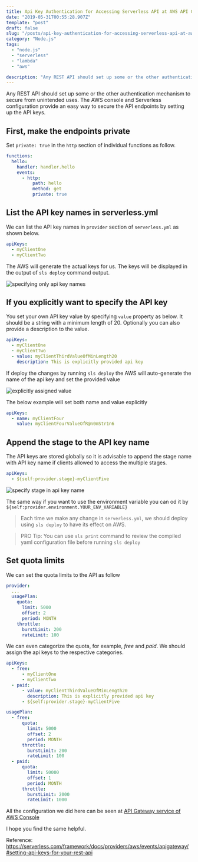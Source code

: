 ```yaml
---
title: Api Key Authentication for Accessing Serverless API at AWS API Gateway
date: "2019-05-31T00:55:28.907Z"
template: "post"
draft: false
slug: "/posts/api-key-authentication-for-accessing-serverless-api-at-aws-api-gateway"
category: "Node.js"
tags:
  - "node.js"
  - "serverless"
  - "lambda"
  - "aws"

description: "Any REST API should set up some or the other authentication mechanism to secure from unintended uses. The AWS console and Serverless configuration provides a very easy way to secure the API endpoints by setting up the API keys"
---
```


Any REST API should set up some or the other authentication mechanism to secure from unintended uses. The AWS console and Serverless configuration provide an easy way to secure the API endpoints by setting up the API keys.

## First, make the endpoints private

Set `private: true` in the `http` section of individual functions as follow.

```yml
functions:
  hello:
    handler: handler.hello
    events:
      - http:
          path: hello
          method: get
          private: true
```

## List the API key names in serverless.yml

We can list the API key names in `provider` section of `serverless.yml` as shown below.

```yml
apiKeys:
  - myClientOne
  - myClientTwo
```

The AWS will generate the actual keys for us. The keys will be displayed in the output of `sls deploy` command output.

![specifying only api key names](/media/onlyapikeynames-apikey.png)

## If you explicitly want to specify the API key

You set your own API key value by specifying `value` property as below. It should be a string with a minimum length of 20. Optionally you can also provide a description to the value.

```yml
apiKeys:
  - myClientOne
  - myClientTwo
  - value: myClientThirdValueOfMinLength20
    description: This is explicitly provided api key
```

If deploy the changes by running `sls deploy` the AWS will auto-generate the name of the api key and set the provided value

![explicitly assigned value](/media/explicit-value-api-key.png)

The below example will set both name and value explicitly

```yml
apiKeys:
  - name: myClientFour
    value: myClientFourValueOfR@n0mStr1n6
```

## Append the stage to the API key name

The API keys are stored globally so it is advisable to append the stage name with API key name if clients allowed to access the multiple stages.

```yml
apiKeys:
  - ${self:provider.stage}-myClientFive
```

![specify stage in api key name](/media/specify-stage-to-api-key-name.png)

The same way if you want to use the environment variable you can od it by `${self:provider.environment.YOUR_ENV_VARIABLE}`

> Each time we make any change in `serverless.yml`, we should deploy using `sls deploy` to have its effect on AWS.

> PRO Tip: You can use `sls print` command to review the compiled yaml configuration file before running `sls deploy`

## Set quota limits

We can set the quota limits to the API as follow

```yml
provider:
  ...
  usagePlan:
    quota:
      limit: 5000
      offset: 2
      period: MONTH
    throttle:
      burstLimit: 200
      rateLimit: 100
```

We can even categorize the quota, for example, _free_ and _paid_. We should assign the api keys to the respective categories.

```yml
apiKeys:
  - free:
      - myClientOne
      - myClientTwo
  - paid:
      - value: myClientThirdValueOfMinLength20
        description: This is explicitly provided api key
      - ${self:provider.stage}-myClientFive

usagePlan:
  - free:
      quota:
        limit: 5000
        offset: 2
        period: MONTH
      throttle:
        burstLimit: 200
        rateLimit: 100
  - paid:
      quota:
        limit: 50000
        offset: 1
        period: MONTH
      throttle:
        burstLimit: 2000
        rateLimit: 1000
```

All the configuration we did here can be seen at [API Gateway service of AWS Console](https://console.aws.amazon.com/apigateway/home?region=us-east-1)

I hope you find the same helpful.

Reference: https://serverless.com/framework/docs/providers/aws/events/apigateway/#setting-api-keys-for-your-rest-api
